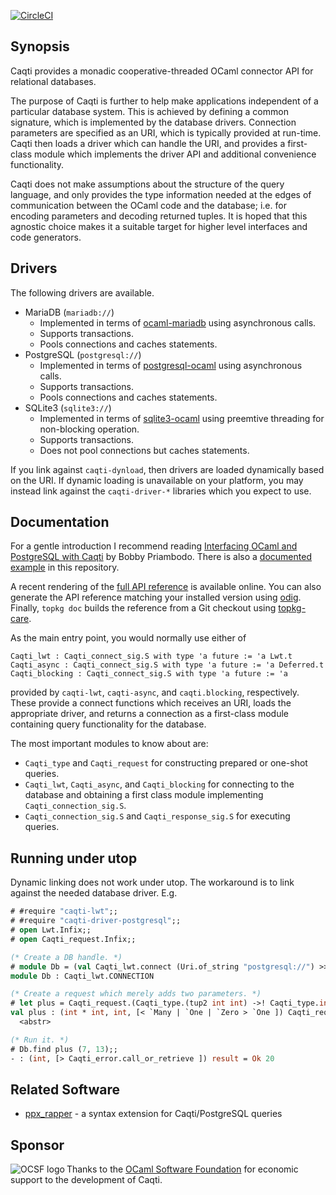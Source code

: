 [![CircleCI](https://circleci.com/gh/paurkedal/ocaml-caqti.svg?style=svg)](https://circleci.com/gh/paurkedal/ocaml-caqti)

## Synopsis

Caqti provides a monadic cooperative-threaded OCaml connector API for
relational databases.

The purpose of Caqti is further to help make applications independent of a
particular database system.  This is achieved by defining a common
signature, which is implemented by the database drivers.  Connection
parameters are specified as an URI, which is typically provided at run-time.
Caqti then loads a driver which can handle the URI, and provides a
first-class module which implements the driver API and additional
convenience functionality.

Caqti does not make assumptions about the structure of the query language,
and only provides the type information needed at the edges of communication
between the OCaml code and the database; i.e. for encoding parameters and
decoding returned tuples.  It is hoped that this agnostic choice makes it a
suitable target for higher level interfaces and code generators.

## Drivers

The following drivers are available.

  - MariaDB (`mariadb://`)
    - Implemented in terms of
      [ocaml-mariadb](https://github.com/andrenth/ocaml-mariadb)
      using asynchronous calls.
    - Supports transactions.
    - Pools connections and caches statements.
  - PostgreSQL (`postgresql://`)
    - Implemented in terms of
      [postgresql-ocaml](https://mmottl.github.io/postgresql-ocaml/)
      using asynchronous calls.
    - Supports transactions.
    - Pools connections and caches statements.
  - SQLite3 (`sqlite3://`)
    - Implemented in terms of
      [sqlite3-ocaml](https://github.com/mmottl/sqlite3-ocaml)
      using preemtive threading for non-blocking operation.
    - Supports transactions.
    - Does not pool connections but caches statements.

If you link against `caqti-dynload`, then drivers are loaded dynamically
based on the URI.  If dynamic loading is unavailable on your platform, you
may instead link against the `caqti-driver-*` libraries which you expect to
use.

## Documentation

For a gentle introduction I recommend reading [Interfacing OCaml and
PostgreSQL with Caqti][BP-2018] by Bobby Priambodo.  There is also a
[documented example][bikereg] in this repository.

A recent rendering of the [full API reference][API] is available online.
You can also generate the API reference matching your installed version
using [odig][].  Finally, `topkg doc` builds the reference from a Git
checkout using [topkg-care][].

As the main entry point, you would normally use either of

    Caqti_lwt : Caqti_connect_sig.S with type 'a future := 'a Lwt.t
    Caqti_async : Caqti_connect_sig.S with type 'a future := 'a Deferred.t
    Caqti_blocking : Caqti_connect_sig.S with type 'a future := 'a

provided by `caqti-lwt`, `caqti-async`, and `caqti.blocking`, respectively.
These provide a connect functions which receives an URI, loads the
appropriate driver, and returns a connection as a first-class module
containing query functionality for the database.

The most important modules to know about are:

  - `Caqti_type` and `Caqti_request` for constructing prepared or one-shot
    queries.
  - `Caqti_lwt`, `Caqti_async`, and `Caqti_blocking` for connecting to the
    database and obtaining a first class module implementing
    `Caqti_connection_sig.S`.
  - `Caqti_connection_sig.S` and `Caqti_response_sig.S` for executing
    queries.

## Running under utop

Dynamic linking does not work under utop.  The workaround is to link against
the needed database driver.  E.g.
```ocaml
# #require "caqti-lwt";;
# #require "caqti-driver-postgresql";;
# open Lwt.Infix;;
# open Caqti_request.Infix;;

(* Create a DB handle. *)
# module Db = (val Caqti_lwt.connect (Uri.of_string "postgresql://") >>= Caqti_lwt.or_fail |> Lwt_main.run);;
module Db : Caqti_lwt.CONNECTION

(* Create a request which merely adds two parameters. *)
# let plus = Caqti_request.(Caqti_type.(tup2 int int) ->! Caqti_type.int) "SELECT ? + ?";;
val plus : (int * int, int, [< `Many | `One | `Zero > `One ]) Caqti_request.t =
  <abstr>

(* Run it. *)
# Db.find plus (7, 13);;
- : (int, [> Caqti_error.call_or_retrieve ]) result = Ok 20
```

## Related Software

  - [ppx\_rapper](https://github.com/roddyyaga/ppx_rapper) - a syntax
    extension for Caqti/PostgreSQL queries

## Sponsor

<a href="https://ocaml-sf.org">
<img align="left" alt="OCSF logo" src="https://ocaml-sf.org/assets/ocsf_logo.svg"/>
</a>
Thanks to the <a href="https://ocaml-sf.org">OCaml Software Foundation</a>
for economic support to the development of Caqti.


[API]: http://paurkedal.github.io/ocaml-caqti/index.html
[BP-2018]: https://medium.com/@bobbypriambodo/interfacing-ocaml-and-postgresql-with-caqti-a92515bdaa11
[bikereg]: examples/bikereg.ml
[odig]: http://erratique.ch/software/odig
[topkg-care]: http://erratique.ch/software/topkg
